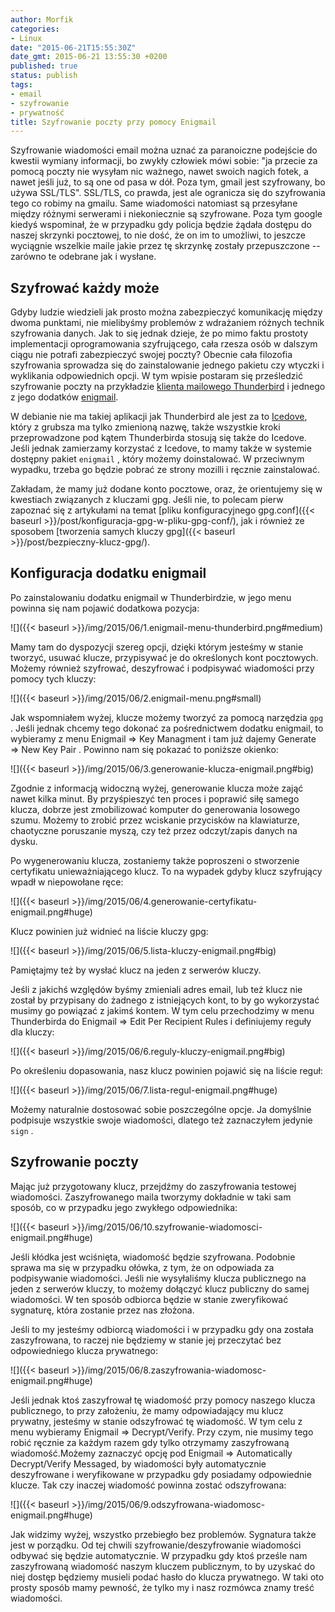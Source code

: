 ```yaml
---
author: Morfik
categories:
- Linux
date: "2015-06-21T15:55:30Z"
date_gmt: 2015-06-21 13:55:30 +0200
published: true
status: publish
tags:
- email
- szyfrowanie
- prywatność
title: Szyfrowanie poczty przy pomocy Enigmail
---
```


Szyfrowanie wiadomości email można uznać za paranoiczne podejście do kwestii wymiany informacji, bo
zwykły człowiek mówi sobie: "ja przecie za pomocą poczty nie wysyłam nic ważnego, nawet swoich
nagich fotek, a nawet jeśli już, to są one od pasa w dół. Poza tym, gmail jest szyfrowany, bo używa
SSL/TLS". SSL/TLS, co prawda, jest ale ogranicza się do szyfrowania tego co robimy na gmailu. Same
wiadomości natomiast są przesyłane między różnymi serwerami i niekoniecznie są szyfrowane. Poza tym
google kiedyś wspominał, że w przypadku gdy policja będzie żądała dostępu do naszej skrzynki
pocztowej, to nie dość, że on im to umożliwi, to jeszcze wyciągnie wszelkie maile jakie przez tę
skrzynkę zostały przepuszczone -- zarówno te odebrane jak i wysłane.

<!--more-->
## Szyfrować każdy może

Gdyby ludzie wiedzieli jak prosto można zabezpieczyć komunikację między dwoma punktami, nie
mielibyśmy problemów z wdrażaniem różnych technik szyfrowania danych. Jak to się jednak dzieje, że
po mimo faktu prostoty implementacji oprogramowania szyfrującego, cała rzesza osób w dalszym ciągu
nie potrafi zabezpieczyć swojej poczty? Obecnie cała filozofia szyfrowania sprowadza się do
zainstalowanie jednego pakietu czy wtyczki i wyklikania odpowiednich opcji. W tym wpisie postaram
się prześledzić szyfrowanie poczty na przykładzie [klienta mailowego
Thunderbird](https://www.mozilla.org/pl/thunderbird/) i jednego z jego dodatków
[enigmail](https://www.enigmail.net/index.php/en/).

W debianie nie ma takiej aplikacji jak Thunderbird ale jest za to
[Icedove](https://wiki.debian.org/Icedove), który z grubsza ma tylko zmienioną nazwę, także
wszystkie kroki przeprowadzone pod kątem Thunderbirda stosują się także do Icedove. Jeśli jednak
zamierzamy korzystać z Icedove, to mamy także w systemie dostępny pakiet `enigmail` , który możemy
doinstalować. W przeciwnym wypadku, trzeba go będzie pobrać ze strony mozilli i ręcznie
zainstalować.

Zakładam, że mamy już dodane konto pocztowe, oraz, że orientujemy się w kwestiach związanych z
kluczami gpg. Jeśli nie, to polecam pierw zapoznać się z artykułami na temat [pliku konfiguracyjnego
gpg.conf]({{< baseurl >}}/post/konfiguracja-gpg-w-pliku-gpg-conf/), jak i również ze sposobem
[tworzenia samych kluczy gpg]({{< baseurl >}}/post/bezpieczny-klucz-gpg/).

## Konfiguracja dodatku enigmail

Po zainstalowaniu dodatku enigmail w Thunderbirdzie, w jego menu powinna się nam pojawić dodatkowa
pozycja:

![]({{< baseurl >}}/img/2015/06/1.enigmail-menu-thunderbird.png#medium)

Mamy tam do dyspozycji szereg opcji, dzięki którym jesteśmy w stanie tworzyć, usuwać klucze,
przypisywać je do określonych kont pocztowych. Możemy również szyfrować, deszyfrować i podpisywać
wiadomości przy pomocy tych kluczy:

![]({{< baseurl >}}/img/2015/06/2.enigmail-menu.png#small)

Jak wspomniałem wyżej, klucze możemy tworzyć za pomocą narzędzia `gpg` . Jeśli jednak chcemy tego
dokonać za pośrednictwem dodatku enigmail, to wybieramy z menu Enigmail => Key Managment i tam już
dajemy Generate => New Key Pair . Powinno nam się pokazać to poniższe okienko:

![]({{< baseurl >}}/img/2015/06/3.generowanie-klucza-enigmail.png#big)

Zgodnie z informacją widoczną wyżej, generowanie klucza może zająć nawet kilka minut. By
przyśpieszyć ten proces i poprawić siłę samego klucza, dobrze jest zmobilizować komputer do
generowania losowego szumu. Możemy to zrobić przez wciskanie przycisków na klawiaturze, chaotyczne
poruszanie myszą, czy też przez odczyt/zapis danych na dysku.

Po wygenerowaniu klucza, zostaniemy także poproszeni o stworzenie certyfikatu unieważniającego
klucz. To na wypadek gdyby klucz szyfrujący wpadł w niepowołane ręce:

![]({{< baseurl >}}/img/2015/06/4.generowanie-certyfikatu-enigmail.png#huge)

Klucz powinien już widnieć na liście kluczy gpg:

![]({{< baseurl >}}/img/2015/06/5.lista-kluczy-enigmail.png#big)

Pamiętajmy też by wysłać klucz na jeden z serwerów kluczy.

Jeśli z jakichś względów byśmy zmieniali adres email, lub też klucz nie został by przypisany do
żadnego z istniejących kont, to by go wykorzystać musimy go powiązać z jakimś kontem. W tym celu
przechodzimy w menu Thunderbirda do Enigmail => Edit Per Recipient Rules i definiujemy reguły dla
kluczy:

![]({{< baseurl >}}/img/2015/06/6.reguly-kluczy-enigmail.png#big)

Po określeniu dopasowania, nasz klucz powinien pojawić się na liście reguł:

![]({{< baseurl >}}/img/2015/06/7.lista-regul-enigmail.png#huge)

Możemy naturalnie dostosować sobie poszczególne opcje. Ja domyślnie podpisuje wszystkie swoje
wiadomości, dlatego też zaznaczyłem jedynie `sign` .

## Szyfrowanie poczty

Mając już przygotowany klucz, przejdźmy do zaszyfrowania testowej wiadomości. Zaszyfrowanego maila
tworzymy dokładnie w taki sam sposób, co w przypadku jego zwykłego odpowiednika:

![]({{< baseurl >}}/img/2015/06/10.szyfrowanie-wiadomosci-enigmail.png#huge)

Jeśli kłódka jest wciśnięta, wiadomość będzie szyfrowana. Podobnie sprawa ma się w przypadku ołówka,
z tym, że on odpowiada za podpisywanie wiadomości. Jeśli nie wysyłaliśmy klucza publicznego na jeden
z serwerów kluczy, to możemy dołączyć klucz publiczny do samej wiadomości. W ten sposób odbiorca
będzie w stanie zweryfikować sygnaturę, która zostanie przez nas złożona.

Jeśli to my jesteśmy odbiorcą wiadomości i w przypadku gdy ona została zaszyfrowana, to raczej nie
będziemy w stanie jej przeczytać bez odpowiedniego klucza prywatnego:

![]({{< baseurl >}}/img/2015/06/8.zaszyfrowania-wiadomosc-enigmail.png#huge)

Jeśli jednak ktoś zaszyfrował tę wiadomość przy pomocy naszego klucza publicznego, to przy
założeniu, że mamy odpowiadający mu klucz prywatny, jesteśmy w stanie odszyfrować tę wiadomość. W
tym celu z menu wybieramy Enigmail => Decrypt/Verify. Przy czym, nie musimy tego robić ręcznie za
każdym razem gdy tylko otrzymamy zaszyfrowaną wiadomość.Możemy zaznaczyć opcję pod Enigmail =>
Automatically Decrypt/Verify Messaged, by wiadomości były automatycznie deszyfrowane i weryfikowane
w przypadku gdy posiadamy odpowiednie klucze. Tak czy inaczej wiadomość powinna zostać odszyfrowana:

![]({{< baseurl >}}/img/2015/06/9.odszyfrowana-wiadomosc-enigmail.png#huge)

Jak widzimy wyżej, wszystko przebiegło bez problemów. Sygnatura także jest w porządku. Od tej chwili
szyfrowanie/deszyfrowanie wiadomości odbywać się będzie automatycznie. W przypadku gdy ktoś prześle
nam zaszyfrowaną wiadomość naszym kluczem publicznym, to by uzyskać do niej dostęp będziemy musieli
podać hasło do klucza prywatnego. W taki oto prosty sposób mamy pewność, że tylko my i nasz rozmówca
znamy treść wiadomości.
